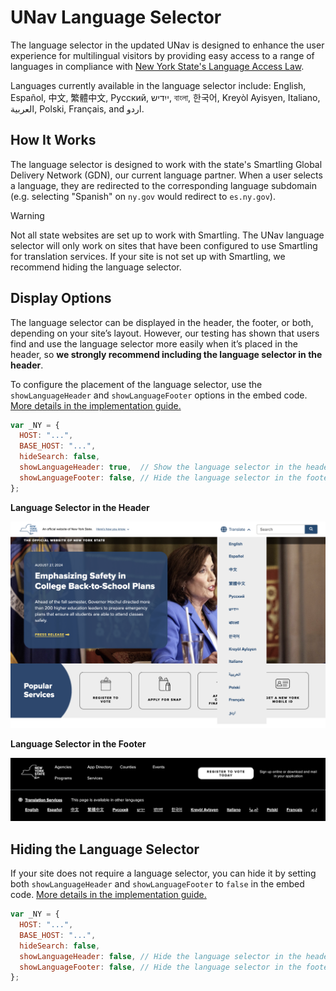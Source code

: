 # UNav Language Selector

The language selector in the updated UNav is designed to enhance the user experience for multilingual visitors by providing easy access to a range of languages in compliance with [New York State's Language Access Law](https://ogs.ny.gov/new-york-state-language-access-law).  

Languages currently available in the language selector include: English, Español, 中文, 繁體中文, Русский, ייִדיש, বাংলা, 한국어, Kreyòl Ayisyen, Italiano, العربية, Polski, Français, and اردو.

## How It Works

The language selector is designed to work with the state's Smartling Global Delivery Network (GDN), our current language partner. When a user selects a language, they are redirected to the corresponding language subdomain (e.g. selecting "Spanish" on `ny.gov` would redirect to `es.ny.gov`).

> [!WARNING]  
> Not all state websites are set up to work with Smartling. The UNav language selector will only work on sites that have been configured to use Smartling for translation services. If your site is not set up with Smartling, we recommend hiding the language selector.

## Display Options

The language selector can be displayed in the header, the footer, or both, depending on your site’s layout. However, our testing has shown that users find and use the language selector more easily when it’s placed in the header, so **we strongly recommend including the language selector in the header**.

To configure the placement of the language selector, use the `showLanguageHeader` and `showLanguageFooter` options in the embed code. [More details in the implementation guide.](/notes/implementation.md)

``` javascript
var _NY = {
  HOST: "...",
  BASE_HOST: "...",
  hideSearch: false,
  showLanguageHeader: true,  // Show the language selector in the header
  showLanguageFooter: false, // Hide the language selector in the footer
};
```

**Language Selector in the Header**

<img src="language-selector-header.png" alt="Language Selector in Header" width="640">

**Language Selector in the Footer**

<img src="language-selector-footer.png" alt="Language Selector in Footer" width="640">


## Hiding the Language Selector

If your site does not require a language selector, you can hide it by setting both `showLanguageHeader` and `showLanguageFooter` to `false` in the embed code. [More details in the implementation guide.](/notes/implementation.md)

``` javascript
var _NY = {
  HOST: "...",
  BASE_HOST: "...",
  hideSearch: false,
  showLanguageHeader: false, // Hide the language selector in the header
  showLanguageFooter: false, // Hide the language selector in the footer
};
```
